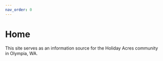 ```yaml
---
nav_order: 0
---
```


# Home

This site serves as an information source for the Holiday Acres community in Olympia, WA.
